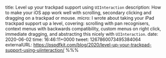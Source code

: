 title: Level up your trackpad support using `UIInteraction`
description: How to make your iOS app work well with scrolling, secondary clicking and dragging on a trackpad or mouse.
micro: I wrote about taking your iPad trackpad support up a level, covering: scrolling with pan recognisers, context menus with backwards compatibility, custom menus on right click, immediate dragging, and abstracting this nicely with `UIInteraction`.
date: 2020-06-02
time: 16:46:11+0000
tweet: 1267860073495384064
externalURL: https://pspdfkit.com/blog/2020/level-up-your-trackpad-support-using-uiinteraction/
%%%

